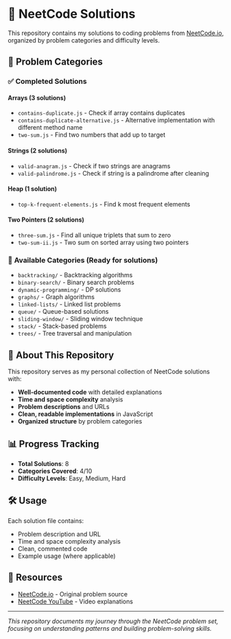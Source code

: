 # 🚀 NeetCode Solutions

This repository contains my solutions to coding problems from [NeetCode.io](https://neetcode.io/), organized by problem categories and difficulty levels.

## 📁 **Problem Categories**

### ✅ **Completed Solutions**

#### **Arrays** (3 solutions)
- `contains-duplicate.js` - Check if array contains duplicates
- `contains-duplicate-alternative.js` - Alternative implementation with different method name
- `two-sum.js` - Find two numbers that add up to target

#### **Strings** (2 solutions)
- `valid-anagram.js` - Check if two strings are anagrams
- `valid-palindrome.js` - Check if string is a palindrome after cleaning

#### **Heap** (1 solution)
- `top-k-frequent-elements.js` - Find k most frequent elements

#### **Two Pointers** (2 solutions)
- `three-sum.js` - Find all unique triplets that sum to zero
- `two-sum-ii.js` - Two sum on sorted array using two pointers

### 📂 **Available Categories** (Ready for solutions)
- `backtracking/` - Backtracking algorithms
- `binary-search/` - Binary search problems
- `dynamic-programming/` - DP solutions
- `graphs/` - Graph algorithms
- `linked-lists/` - Linked list problems
- `queue/` - Queue-based solutions
- `sliding-window/` - Sliding window technique
- `stack/` - Stack-based problems
- `trees/` - Tree traversal and manipulation

## 🎯 **About This Repository**

This repository serves as my personal collection of NeetCode solutions with:
- **Well-documented code** with detailed explanations
- **Time and space complexity** analysis
- **Problem descriptions** and URLs
- **Clean, readable implementations** in JavaScript
- **Organized structure** by problem categories

## 📊 **Progress Tracking**

- **Total Solutions**: 8
- **Categories Covered**: 4/10
- **Difficulty Levels**: Easy, Medium, Hard

## 🛠️ **Usage**

Each solution file contains:
- Problem description and URL
- Time and space complexity analysis
- Clean, commented code
- Example usage (where applicable)

## 🔗 **Resources**

- [NeetCode.io](https://neetcode.io/) - Original problem source
- [NeetCode YouTube](https://www.youtube.com/c/NeetCode) - Video explanations

---

*This repository documents my journey through the NeetCode problem set, focusing on understanding patterns and building problem-solving skills.*
